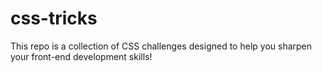 # css-tricks
This repo is a collection of CSS challenges designed to help you sharpen your front-end development skills! 
